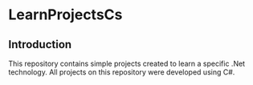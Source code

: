# LearnProjectsCs

## Introduction
This repository contains simple projects created to learn a specific .Net technology. 
All projects on this repository were developed using C#.

